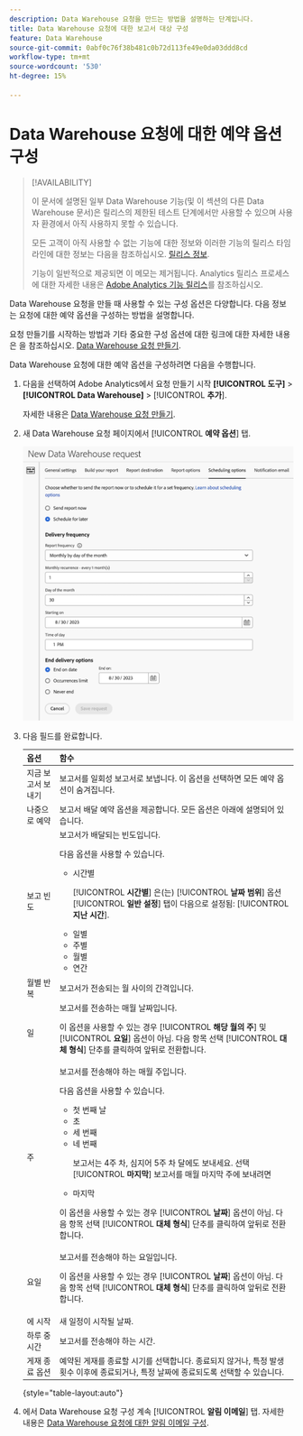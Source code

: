 ```yaml
---
description: Data Warehouse 요청을 만드는 방법을 설명하는 단계입니다.
title: Data Warehouse 요청에 대한 보고서 대상 구성
feature: Data Warehouse
source-git-commit: 0abf0c76f38b481c0b72d113fe49e0da03ddd8cd
workflow-type: tm+mt
source-wordcount: '530'
ht-degree: 15%

---
```


# Data Warehouse 요청에 대한 예약 옵션 구성

>[!AVAILABILITY]
>
>이 문서에 설명된 일부 Data Warehouse 기능(및 이 섹션의 다른 Data Warehouse 문서)은 릴리스의 제한된 테스트 단계에서만 사용할 수 있으며 사용자 환경에서 아직 사용하지 못할 수 있습니다.
>
>모든 고객이 아직 사용할 수 없는 기능에 대한 정보와 이러한 기능의 릴리스 타임라인에 대한 정보는 다음을 참조하십시오. [릴리스 정보](/help/release-notes/latest.md).
>
>기능이 일반적으로 제공되면 이 메모는 제거됩니다. Analytics 릴리스 프로세스에 대한 자세한 내용은 [Adobe Analytics 기능 릴리스](/help/release-notes/releases.md)를 참조하십시오.

Data Warehouse 요청을 만들 때 사용할 수 있는 구성 옵션은 다양합니다. 다음 정보는 요청에 대한 예약 옵션을 구성하는 방법을 설명합니다.

요청 만들기를 시작하는 방법과 기타 중요한 구성 옵션에 대한 링크에 대한 자세한 내용은 을 참조하십시오. [Data Warehouse 요청 만들기](/help/export/data-warehouse/create-request/t-dw-create-request.md).

Data Warehouse 요청에 대한 예약 옵션을 구성하려면 다음을 수행합니다.

1. 다음을 선택하여 Adobe Analytics에서 요청 만들기 시작 **[!UICONTROL 도구]** > **[!UICONTROL Data Warehouse]** > [!UICONTROL **추가**].

   자세한 내용은 [Data Warehouse 요청 만들기](/help/export/data-warehouse/create-request/t-dw-create-request.md).

1. 새 Data Warehouse 요청 페이지에서 [!UICONTROL **예약 옵션**] 탭.

   ![보고서 대상 탭](assets/dw-scheduling-options.png) <!-- update screenshot -->

1. 다음 필드를 완료합니다. 

   | 옵션 | 함수 |
   |---------|----------|
   | 지금 보고서 보내기 | 보고서를 일회성 보고서로 보냅니다. 이 옵션을 선택하면 모든 예약 옵션이 숨겨집니다. |
   | 나중으로 예약 | 보고서 배달 예약 옵션을 제공합니다. 모든 옵션은 아래에 설명되어 있습니다. |
   | 보고 빈도 | 보고서가 배달되는 빈도입니다. <p>다음 옵션을 사용할 수 있습니다.</p><ul><li>시간별</li><p>[!UICONTROL **시간별**] 은(는) [!UICONTROL **날짜 범위**] 옵션 [!UICONTROL **일반 설정**] 탭이 다음으로 설정됨: [!UICONTROL **지난 시간**].</p><li>일별</li><li>주별</li><li>월별</li><li>연간</li></ul>  <!-- Is this valid? Was in the old docs: "To schedule Data Warehouse requests for Daily, Weekly, Monthly, or Yearly, make sure *Preset* is correctly selected" --> |
   | 월별 반복 | 보고서가 전송되는 월 사이의 간격입니다. |
   | 일 | 보고서를 전송하는 매월 날짜입니다.<p>이 옵션을 사용할 수 있는 경우 [!UICONTROL **해당 월의 주**] 및 [!UICONTROL **요일**] 옵션이 아님. 다음 항목 선택 [!UICONTROL **대체 형식**] 단추를 클릭하여 앞뒤로 전환합니다. </p> |
   | 주 | 보고서를 전송해야 하는 매월 주입니다. <p>다음 옵션을 사용할 수 있습니다.</p><ul><li>첫 번째 날</li><li>초</li><li>세 번째</li><li>네 번째</li><p>보고서는 4주 차, 심지어 5주 차 달에도 보내세요. 선택 [!UICONTROL **마지막**] 보고서를 매월 마지막 주에 보내려면</p><li>마지막</li></ul><p>이 옵션을 사용할 수 있는 경우 [!UICONTROL **날짜**] 옵션이 아님. 다음 항목 선택 [!UICONTROL **대체 형식**] 단추를 클릭하여 앞뒤로 전환합니다. </p> |
   | 요일 | 보고서를 전송해야 하는 요일입니다. <p>이 옵션을 사용할 수 있는 경우 [!UICONTROL **날짜**] 옵션이 아님. 다음 항목 선택 [!UICONTROL **대체 형식**] 단추를 클릭하여 앞뒤로 전환합니다. </p> |
   | 에 시작 | 새 일정이 시작될 날짜. |
   | 하루 중 시간 | 보고서를 전송해야 하는 시간. |
   | 게재 종료 옵션 | 예약된 게재를 종료할 시기를 선택합니다. 종료되지 않거나, 특정 발생 횟수 이후에 종료되거나, 특정 날짜에 종료되도록 선택할 수 있습니다. |

   {style="table-layout:auto"}

1. 에서 Data Warehouse 요청 구성 계속 [!UICONTROL **알림 이메일**] 탭. 자세한 내용은 [Data Warehouse 요청에 대한 알림 이메일 구성](/help/export/data-warehouse/create-request/dw-request-email.md).

